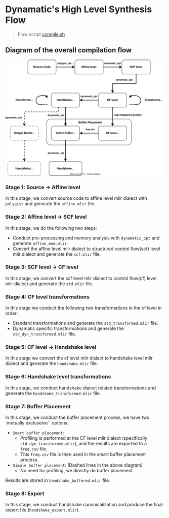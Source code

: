 # Dynamatic's High Level Synthesis Flow
> Flow script [compile.sh](../tools/dynamatic/scripts/compile.sh)

## Diagram of the overall compilation flow
![HLS Flow Diagram](./Figures/Compilation_flow.svg)

### Stage 1: Source -> Affine level 
In this stage, we convert source code to affine level mlir dialect with `polygist` and generate the `affine.mlir` file.

### Stage 2: Affine level -> SCF level
In this stage, we do the following two steps:
- Conduct pre-processing and memory analysis with `dynamatic_opt` and generate `affine_mem.mlir`.
- Convert the affine level mlir dialect to structured control flow(scf) level mlir dialect and generate the `scf.mlir` file. 

### Stage 3: SCF level -> CF level
In this stage, we convert the scf level mlir dialect to control flow(cf) level mlir dialect and generate the `std.mlir` file.

### Stage 4: CF level transformations
In this stage we conduct the following two transformations in the cf level in order:
- Standard transformations and generate the `std_transformed.mlir` file.
- Dynamatic specific transformations and generate the `std_dyn_transformed.mlir` file.

### Stage 5: CF level -> Handshake level
In this stage we convert the cf level mlir dialect to handshake level mlir dialect and generate the `handshake.mlir` file.

### Stage 6: Handshake level transformations
In this stage, we conduct handshake dialect related transformations and generate the `handshake_transformed.mlir` file.

### Stage 7: Buffer Placement
In this stage, we conduct the buffer placement process, we have two `mutually excluseive`` options:
- `Smart buffer placement`:
  - Profiling is performed at the CF level mlir dialect (specifically `std_dyn_transformed.mlir`), and the results are exported to a `freq.csv` file.
  - This `freq.csv` file is then used in the smart buffer placement process.
- `Simple buffer placement`: (Dashed lines in the above diagram)
  - No need for profiling, we directly do buffer placement.

Results are stored in `handshake_buffered.mlir` file.

### Stage 8: Export
In this stage, we conduct handshake canonicalization and produce the final export file (`handshake_export.mlir`).


